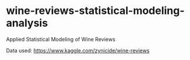 # wine-reviews-statistical-modeling-analysis
Applied Statistical Modeling of Wine Reviews

Data used: https://www.kaggle.com/zynicide/wine-reviews
